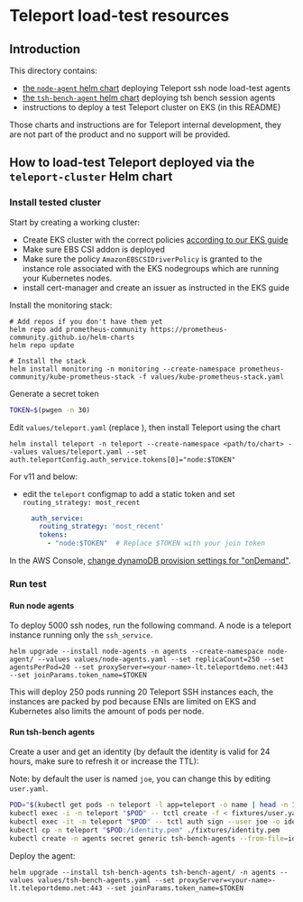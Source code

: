 # Teleport load-test resources

## Introduction

This directory contains:

- [the `node-agent` helm chart](./node-agent) deploying Teleport ssh node load-test agents
- [the `tsh-bench-agent` helm chart](./tsh-bench-agent) deploying tsh bench session agents
- instructions to deploy a test Teleport cluster on EKS (in this README)

Those charts and instructions are for Teleport internal development,
they are not part of the product and no support will be provided.

## How to load-test Teleport deployed via the `teleport-cluster` Helm chart

### Install tested cluster

Start by creating a working cluster:

- Create EKS cluster with the correct policies
  [according to our EKS guide](https://goteleport.com/docs/ver/12.x/deploy-a-cluster/helm-deployments/aws/)
- Make sure EBS CSI addon is deployed
- Make sure the policy `AmazonEBSCSIDriverPolicy` is granted to the instance
  role associated with the EKS nodegroups which are running your Kubernetes nodes.
- install cert-manager and create an issuer as instructed in the EKS guide

Install the monitoring stack:

```shell
# Add repos if you don't have them yet
helm repo add prometheus-community https://prometheus-community.github.io/helm-charts
helm repo update

# Install the stack
helm install monitoring -n monitoring --create-namespace prometheus-community/kube-prometheus-stack -f values/kube-prometheus-stack.yaml
```

Generate a secret token

```bash
TOKEN=$(pwgen -n 30)
```
Edit `values/teleport.yaml` (replace <your-name>), then install Teleport using the chart

```shell
helm install teleport -n teleport --create-namespace <path/to/chart> --values values/teleport.yaml --set auth.teleportConfig.auth_service.tokens[0]="node:$TOKEN"
```

For v11 and below:
- edit the `teleport` configmap to add a static token and set `routing_strategy: most_recent`
  ```yaml
    auth_service:
      routing_strategy: 'most_recent'
      tokens:
        - "node:$TOKEN"  # Replace $TOKEN with your join token
  ```

In the AWS Console, [change dynamoDB provision settings for "onDemand"](https://aws.amazon.com/blogs/aws/amazon-dynamodb-on-demand-no-capacity-planning-and-pay-per-request-pricing/).

### Run test

#### Run node agents

To deploy 5000 ssh nodes, run the following command. A node is a teleport instance running only the `ssh_service`.

```
helm upgrade --install node-agents -n agents --create-namespace node-agent/ --values values/node-agents.yaml --set replicaCount=250 --set agentsPerPod=20 --set proxyServer=<your-name>-lt.teleportdemo.net:443 --set joinParams.token_name=$TOKEN
```

This will deploy 250 pods running 20 Teleport SSH instances each, the instances are packed by pod because ENIs are limited on EKS and Kubernetes also limits the amount of pods per node.

#### Run tsh-bench agents

Create a user and get an identity (by default the identity is valid for 24 hours, make sure to refresh it or increase the TTL):

Note: by default the user is named `joe`, you can change this by editing `user.yaml`.

```bash
POD="$(kubectl get pods -n teleport -l app=teleport -o name | head -n 1 | sed 's@^pod/@@')"
kubectl exec -i -n teleport "$POD" -- tctl create -f < fixtures/user.yaml
kubectl exec -it -n teleport "$POD" -- tctl auth sign --user joe -o identity.pem
kubectl cp -n teleport "$POD:/identity.pem" ./fixtures/identity.pem
kubectl create -n agents secret generic tsh-bench-agents --from-file=identity.pem=./fixtures/identity.pem
```

Deploy the agent:

```shell
helm upgrade --install tsh-bench-agents tsh-bench-agent/ -n agents --values values/tsh-bench-agents.yaml --set proxyServer=<your-name>-lt.teleportdemo.net:443 --set joinParams.token_name=$TOKEN
```

